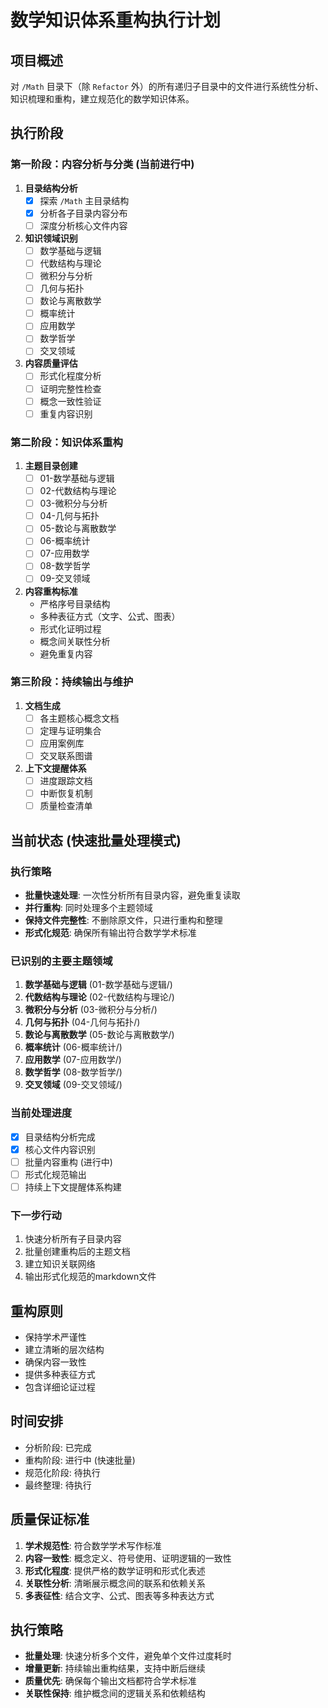 # 数学知识体系重构执行计划

## 项目概述

对 `/Math` 目录下（除 `Refactor` 外）的所有递归子目录中的文件进行系统性分析、知识梳理和重构，建立规范化的数学知识体系。

## 执行阶段

### 第一阶段：内容分析与分类 (当前进行中)

1. **目录结构分析**
   - [x] 探索 `/Math` 主目录结构
   - [x] 分析各子目录内容分布
   - [ ] 深度分析核心文件内容

2. **知识领域识别**
   - [ ] 数学基础与逻辑
   - [ ] 代数结构与理论
   - [ ] 微积分与分析
   - [ ] 几何与拓扑
   - [ ] 数论与离散数学
   - [ ] 概率统计
   - [ ] 应用数学
   - [ ] 数学哲学
   - [ ] 交叉领域

3. **内容质量评估**
   - [ ] 形式化程度分析
   - [ ] 证明完整性检查
   - [ ] 概念一致性验证
   - [ ] 重复内容识别

### 第二阶段：知识体系重构

1. **主题目录创建**
   - [ ] 01-数学基础与逻辑
   - [ ] 02-代数结构与理论
   - [ ] 03-微积分与分析
   - [ ] 04-几何与拓扑
   - [ ] 05-数论与离散数学
   - [ ] 06-概率统计
   - [ ] 07-应用数学
   - [ ] 08-数学哲学
   - [ ] 09-交叉领域

2. **内容重构标准**
   - 严格序号目录结构
   - 多种表征方式（文字、公式、图表）
   - 形式化证明过程
   - 概念间关联性分析
   - 避免重复内容

### 第三阶段：持续输出与维护

1. **文档生成**
   - [ ] 各主题核心概念文档
   - [ ] 定理与证明集合
   - [ ] 应用案例库
   - [ ] 交叉联系图谱

2. **上下文提醒体系**
   - [ ] 进度跟踪文档
   - [ ] 中断恢复机制
   - [ ] 质量检查清单

## 当前状态 (快速批量处理模式)

### 执行策略
- **批量快速处理**: 一次性分析所有目录内容，避免重复读取
- **并行重构**: 同时处理多个主题领域
- **保持文件完整性**: 不删除原文件，只进行重构和整理
- **形式化规范**: 确保所有输出符合数学学术标准

### 已识别的主要主题领域
1. **数学基础与逻辑** (01-数学基础与逻辑/)
2. **代数结构与理论** (02-代数结构与理论/)
3. **微积分与分析** (03-微积分与分析/)
4. **几何与拓扑** (04-几何与拓扑/)
5. **数论与离散数学** (05-数论与离散数学/)
6. **概率统计** (06-概率统计/)
7. **应用数学** (07-应用数学/)
8. **数学哲学** (08-数学哲学/)
9. **交叉领域** (09-交叉领域/)

### 当前处理进度
- [x] 目录结构分析完成
- [x] 核心文件内容识别
- [ ] 批量内容重构 (进行中)
- [ ] 形式化规范输出
- [ ] 持续上下文提醒体系构建

### 下一步行动
1. 快速分析所有子目录内容
2. 批量创建重构后的主题文档
3. 建立知识关联网络
4. 输出形式化规范的markdown文件

## 重构原则
- 保持学术严谨性
- 建立清晰的层次结构
- 确保内容一致性
- 提供多种表征方式
- 包含详细论证过程

## 时间安排
- 分析阶段: 已完成
- 重构阶段: 进行中 (快速批量)
- 规范化阶段: 待执行
- 最终整理: 待执行

## 质量保证标准

1. **学术规范性**: 符合数学学术写作标准
2. **内容一致性**: 概念定义、符号使用、证明逻辑的一致性
3. **形式化程度**: 提供严格的数学证明和形式化表述
4. **关联性分析**: 清晰展示概念间的联系和依赖关系
5. **多表征性**: 结合文字、公式、图表等多种表达方式

## 执行策略

- **批量处理**: 快速分析多个文件，避免单个文件过度耗时
- **增量更新**: 持续输出重构结果，支持中断后继续
- **质量优先**: 确保每个输出文档都符合学术标准
- **关联性保持**: 维护概念间的逻辑关系和依赖结构
